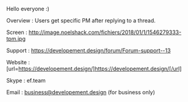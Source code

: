 Hello everyone :)

Overview :
Users get specific PM after replying to a thread. 

Screen :
http://image.noelshack.com/fichiers/2018/01/1/1546279333-tpm.jpg

Support : https://developement.design/forum/Forum-support--13

Website : [url=https://developement.design/]https://developement.design/[/url]

Skype : ef.team

Email : business@developement.design (for business only)
